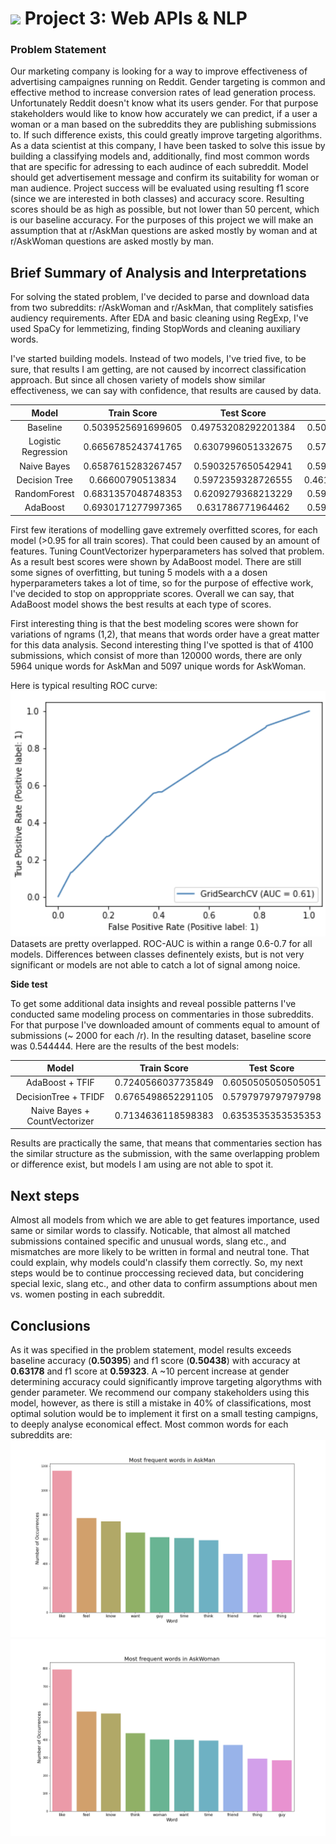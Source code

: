 # ![](https://ga-dash.s3.amazonaws.com/production/assets/logo-9f88ae6c9c3871690e33280fcf557f33.png) Project 3: Web APIs & NLP

### Problem Statement

Our marketing company is looking for a way to improve effectiveness of advertising campaignes running on Reddit. Gender targeting is common and effective method to increase conversion rates of lead generation process. Unfortunately Reddit doesn't know what its users gender. For that purpose stakeholders would like to know how accurately we can predict, if a user a woman or a man based on the subreddits they are publishing submissions to. If such difference exists, this could greatly improve targeting algorithms. As a data scientist at this company, I have been tasked to solve this issue by building a classifying models and, additionally, find most common words that are specific for adressing to each audince of each subreddit. Model should get advertisement message and confirm its suitability for woman or man audience. Project success will be evaluated using resulting f1 score (since we are interested in both classes) and accuracy score. Resulting scores should be as high as possible, but not lower than 50 percent, which is our baseline accuracy. For the purposes of this project we will make an assumption that at r/AskMan questions are asked mostly by woman and at r/AskWoman questions are asked mostly by man.


## Brief Summary of Analysis and Interpretations
For solving the stated problem, I've decided to parse and download data from two subreddits: r/AskWoman and r/AskMan, that complitely satisfies audiency requirements. After EDA and basic cleaning using RegExp, I've used SpaCy for lemmetizing, finding StopWords and cleaning auxiliary words.

I've started building models. Instead of two models, I've tried five, to be sure, that results I am getting, are not caused by incorrect classification approach. But since all chosen variety of models show similar effectiveness, we can say with confidence, that results are caused by data. 


|Model|Train Score|Test Score| F1 Score|
|:---:|:---:|:---:|:---:|  
| Baseline | 0.5039525691699605 | 0.49753208292201384 |0.5043816942551119|
| Logistic Regression | 0.6656785243741765 | 0.6307996051332675 |0.5701149425287357|
| Naive Bayes |  0.6587615283267457 | 0.5903257650542941 |0.5982575024201355|
| Decision Tree | 0.66600790513834 | 0.5972359328726555 |0.46174142480211083|
| RandomForest | 0.6831357048748353 | 0.6209279368213229 |0.5923566878980892|
|<dev>AdaBoost<dev> |<dev>0.6930171277997365<dev> | <dev>0.631786771964462<dev> |<dev>0.5932388222464559<dev>|

First few iterations of modelling gave extremely overfitted scores, for each model (>0.95 for all train scores). That could been caused by an amount of features. Tuning CountVectorizer hyperparameters has solved that problem. As a result best scores were shown by  AdaBoost model. There are still some signes of overfitting, but tuning 5 models with a a dosen hyperparameters takes a lot of time, so for the purpose of effective work, I've decided to stop on approppriate scores.
Overall we can say, that AdaBoost model shows the best results at each type of scores.

First interesting thing is that the best modeling scores were shown for variations of ngrams (1,2), that means that words order have a great matter for this data analysis.
Second interesting thing I've spotted is that of 4100 submissions, which consist of more than 120000 words, there are only 5964 unique words for AskMan and 5097 unique words for AskWoman.

Here is typical resulting ROC curve:
 ![""](./resources/ROC.png)
Datasets are pretty overlapped. ROC-AUC is within a range 0.6-0.7 for all models. Differences between classes definentely exists, but is not very significant or models are not able to catch a lot of signal among noice.


**Side test**

To get some additional data insights and reveal possible patterns I've conducted same modeling process on commentaries in those subreddits. For that purpose I've downloaded amount of comments equal to amount of submissions (~ 2000 for each /r). In the resulting dataset, baseline score was <dev>0.544444<dev>. Here are the results of the best models:

|Model|Train Score|Test Score|
|:---:|:---:|:---:|
|AdaBoost + TFIF                |0.7240566037735849 |0.6050505050505051|
|DecisionTree + TFIDF           |0.6765498652291105 |0.5797979797979798|
|Naive Bayes + CountVectorizer  |0.7134636118598383 |0.6353535353535353|


Results are practically the same, that means that commentaries section has the similar structure as the submission, with the same overlapping problem or difference exist, but models I am using are not able to spot it.



## Next steps 
Almost all models from which we are able to get features importance, used same or similar words to classify. Noticable, that almost all matched submissions contained specific and unusual words, slang etc., and mismatches are more likely to be written in formal and neutral tone. That could explain, why models could'n classify them correctly. So, my next steps would be to continue proccessing recieved data, but concidering special lexic, slang etc., and other data to confirm assumptions about men vs. women posting in each subreddit. 


## Conclusions 
As it was specified in the problem statement, model results exceeds baseline accuracy (**0.50395**) and f1 score (**0.50438**) with accuracy at **0.63178** and f1 score at **0.59323**. A ~10 percent increase at gender determining accuracy could significantly improve targeting algorythms with gender parameter. We recommend our company stakeholders using this model, however, as there is still a mistake in 40% of classifications, most optimal solution would be to implement it first on a small testing campigns, to deeply analyse economical effect. Most common words for each subreddits are:
 ![""](./resources/AskManWords.png)
  ![""](./resources/AskWomanWords.png)
